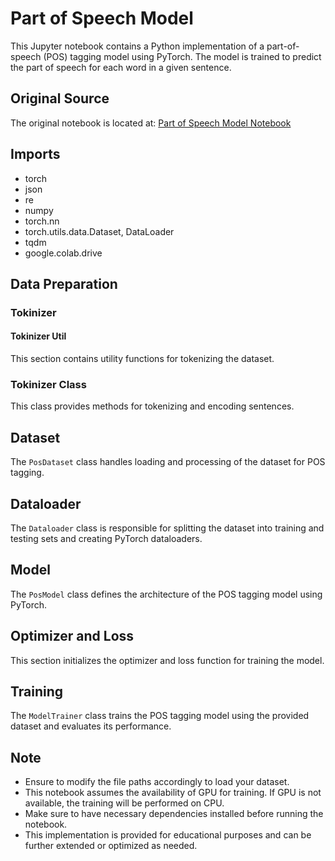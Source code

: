 # Part of Speech Model

This Jupyter notebook contains a Python implementation of a part-of-speech (POS) tagging model using PyTorch. The model is trained to predict the part of speech for each word in a given sentence.

## Original Source
The original notebook is located at: [Part of Speech Model Notebook](https://colab.research.google.com/drive/1wntZTVBpkuhU7hy60nzog1HbKo6U-71Q)

## Imports
- torch
- json
- re
- numpy
- torch.nn
- torch.utils.data.Dataset, DataLoader
- tqdm
- google.colab.drive

## Data Preparation

### Tokinizer

#### Tokinizer Util

This section contains utility functions for tokenizing the dataset.

### Tokinizer Class

This class provides methods for tokenizing and encoding sentences.

## Dataset

The `PosDataset` class handles loading and processing of the dataset for POS tagging.

## Dataloader

The `Dataloader` class is responsible for splitting the dataset into training and testing sets and creating PyTorch dataloaders.

## Model

The `PosModel` class defines the architecture of the POS tagging model using PyTorch.

## Optimizer and Loss

This section initializes the optimizer and loss function for training the model.

## Training

The `ModelTrainer` class trains the POS tagging model using the provided dataset and evaluates its performance.

## Note
- Ensure to modify the file paths accordingly to load your dataset.
- This notebook assumes the availability of GPU for training. If GPU is not available, the training will be performed on CPU.
- Make sure to have necessary dependencies installed before running the notebook.
- This implementation is provided for educational purposes and can be further extended or optimized as needed.

